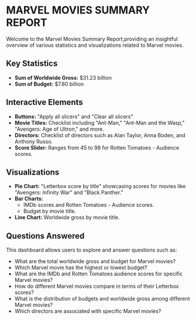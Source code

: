  
# MARVEL MOVIES SUMMARY REPORT

Welcome to the Marvel Movies Summary Report,providing an insightful overview of various statistics and visualizations related to Marvel movies.

## Key Statistics
- **Sum of Worldwide Gross:** $31.23 billion
- **Sum of Budget:** $7.80 billion

## Interactive Elements
- **Buttons:** "Apply all slicers" and "Clear all slicers"
- **Movie Titles:** Checklist including "Ant-Man," "Ant-Man and the Wasp," "Avengers: Age of Ultron," and more.
- **Directors:** Checklist of directors such as Alan Taylor, Anna Boden, and Anthony Russo.
- **Score Slider:** Ranges from 45 to 98 for Rotten Tomatoes - Audience scores.

## Visualizations
- **Pie Chart:** "Letterbox score by title" showcasing scores for movies like "Avengers: Infinity War" and "Black Panther."
- **Bar Charts:** 
  - IMDb scores and Rotten Tomatoes - Audience scores.
  - Budget by movie title.
- **Line Chart:** Worldwide gross by movie title.

## Questions Answered
This dashboard allows users to explore and answer questions such as:
- What are the total worldwide gross and budget for Marvel movies?
- Which Marvel movie has the highest or lowest budget?
- What are the IMDb and Rotten Tomatoes audience scores for specific Marvel movies?
- How do different Marvel movies compare in terms of their Letterbox scores?
- What is the distribution of budgets and worldwide gross among different Marvel movies?
- Which directors are associated with specific Marvel movies?


